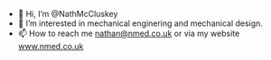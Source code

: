 - 👋 Hi, I’m @NathMcCluskey
- 👀 I’m interested in mechanical enginering and mechanical design. 
- 📫 How to reach me nathan@nmed.co.uk or via my website www.nmed.co.uk

<!---
NathMcCluskey/NathMcCluskey is a ✨ special ✨ repository because its `README.md` (this file) appears on your GitHub profile.
You can click the Preview link to take a look at your changes.
--->
